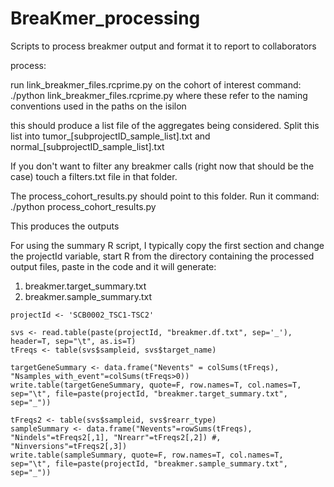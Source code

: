# BreaKmer_processing
Scripts to process breakmer output and format it to report to collaborators

process:

run link_breakmer_files.rcprime.py on the cohort of interest
command: ./python link_breakmer_files.rcprime.py <projectID> <subprojectID>
where these refer to the naming conventions used in the paths on the isilon

this should produce a list file of the aggregates being considered. Split this list into tumor_[subprojectID_sample_list].txt and normal_[subprojectID_sample_list].txt

If you don't want to filter any breakmer calls (right now that should be the case) touch a filters.txt file in that folder.

The process_cohort_results.py should point to this folder. Run it
command: ./python process_cohort_results.py <projectID> <tumorsamplelist> <normalsamplelist>

This produces the outputs

For using the summary R script, I typically copy the first section and change the projectId variable,
start R from the directory containing the processed output files, paste in the code and it will generate:
1. breakmer.target_summary.txt
2. breakmer.sample_summary.txt

```
projectId <- 'SCB0002_TSC1-TSC2'

svs <- read.table(paste(projectId, "breakmer.df.txt", sep='_'), header=T, sep="\t", as.is=T)                                                                                                                                                                                                                                            
tFreqs <- table(svs$sampleid, svs$target_name)

targetGeneSummary <- data.frame("Nevents" = colSums(tFreqs), "Nsamples_with_event"=colSums(tFreqs>0))
write.table(targetGeneSummary, quote=F, row.names=T, col.names=T, sep="\t", file=paste(projectId, "breakmer.target_summary.txt", sep="_"))

tFreqs2 <- table(svs$sampleid, svs$rearr_type)
sampleSummary <- data.frame("Nevents"=rowSums(tFreqs), "Nindels"=tFreqs2[,1], "Nrearr"=tFreqs2[,2]) #, "Ninversions"=tFreqs2[,3])
write.table(sampleSummary, quote=F, row.names=T, col.names=T, sep="\t", file=paste(projectId, "breakmer.sample_summary.txt", sep="_"))
```

